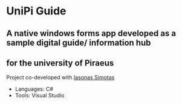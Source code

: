 # UniPi Guide
## A native windows forms app developed as a sample digital guide/ information hub 
## for the university of Piraeus

Project co-developed with <a href= "https://github.com/Iasimo92"> Iasonas Simotas </a>

- Languages: C#
- Tools: Visual Studio
